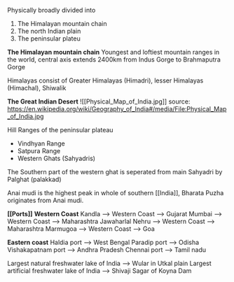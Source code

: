 Physically broadly divided into 
1) The Himalayan mountain chain
2) The north Indian plain
3) The peninsular plateu

**The Himalayan mountain chain**
Youngest and loftiest mountain ranges in the world, central axis extends 2400km from Indus Gorge to Brahmaputra Gorge

Himalayas consist of Greater Himalayas (Himadri), lesser Himalayas (Himachal), Shiwalik

**The Great Indian Desert**
![[Physical_Map_of_India.jpg]]
source: https://en.wikipedia.org/wiki/Geography_of_India#/media/File:Physical_Map_of_India.jpg

Hill Ranges of the peninsular plateau
- Vindhyan Range
- Satpura Range
- Western Ghats (Sahyadris)

The Southern part of the western ghat is seperated from main Sahyadri by Palghat (palakkad)

Anai mudi is the highest peak in whole of southern [[India]], Bharata Puzha originates from Anai mudi.

**[[Ports]]**
**Western Coast**
Kandla --> Western Coast --> Gujarat
Mumbai --> Western Coast --> Maharashtra
Jawaharlal Nehru --> Western Coast --> Maharashtra
Marmugoa --> Western Coast --> Goa

**Eastern coast**
Haldia port --> West Bengal
Paradip port --> Odisha
Vishakapatnam port --> Andhra Pradesh
Chennai port --> Tamil nadu

Largest natural freshwater lake of India --> Wular in Utkal plain
Largest artificial freshwater lake of India --> Shivaji Sagar of Koyna Dam